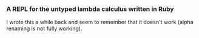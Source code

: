 
### A REPL for the untyped lambda calculus written in Ruby

I wrote this a while back and seem to remember that it doesn't work (alpha renaming is not fully working).
